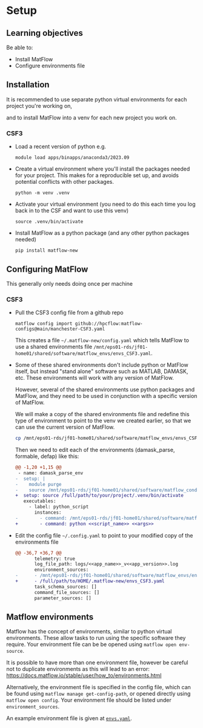 # Setup

## Learning objectives

Be able to:

- Install MatFlow
- Configure environments file

## Installation

It is recommended to use separate python virtual environments for each project you're working on,

and to install MatFlow into a venv for each new project you work on.

### CSF3

- Load a recent version of python e.g.
  
  ```
  module load apps/binapps/anaconda3/2023.09
  ```

- Create a virtual environment where you'll install the packages needed for your project.
  This makes for a reproducible set up, and avoids potential conflicts with other packages.
  
  ```
  python -m venv .venv
  ```

- Activate your virtual environment (you need to do this each time you log back in to the CSF
  and want to use this venv)
  
  ```
  source .venv/bin/activate
  ```

- Install MatFlow as a python package (and any other python packages needed)
  
  ```
  pip install matflow-new
  ```

## Configuring MatFlow

This generally only needs doing once per machine

### CSF3

- Pull the CSF3 config file from a github repo
  
  ```
  matflow config import github://hpcflow:matflow-configs@main/manchester-CSF3.yaml
  ```
  
  This creates a file `~/.matflow-new/config.yaml` which tells MatFlow to use a shared environments file
  `/mnt/eps01-rds/jf01-home01/shared/software/matflow_envs/envs_CSF3.yaml`.

- Some of these shared environments don't include python or MatFlow itself,
  but instead "stand alone" software such as MATLAB, DAMASK, etc.
  These environments will work with any version of MatFlow.
  
  However, several of the shared environments use python packages and MatFlow,
  and they need to be used in conjunction with a specific version of MatFlow.

  We will make a copy of the shared environments file and redefine this type of environment to point
  to the venv we created earlier, so that we can use the current version of MatFlow.

  ```bash
  cp /mnt/eps01-rds/jf01-home01/shared/software/matflow_envs/envs_CSF3.yaml ~/matflow-new
  ```

  Then we need to edit each of the environments (damask_parse, formable, defap) like this:
  
  ```diff
  @@ -1,20 +1,15 @@
   - name: damask_parse_env
  -  setup: |
  -    module purge
  -    source /mnt/eps01-rds/jf01-home01/shared/software/matflow_conda_envs/matflow_full_env-linux/bin/activate
  +  setup: source /full/path/to/your/project/.venv/bin/activate
     executables:
       - label: python_script
         instances:
  -        - command: /mnt/eps01-rds/jf01-home01/shared/software/matflow_conda_envs/matflow_full_env-linux/bin/python <<script_name>> <<args>>
  +        - command: python <<script_name>> <<args>>
  ```

- Edit the config file `~/.config.yaml` to point to your modified copy of the environments file 
  
  ```diff
  @@ -36,7 +36,7 @@
         telemetry: true
         log_file_path: logs/<<app_name>>_v<<app_version>>.log
         environment_sources:
  -      - /mnt/eps01-rds/jf01-home01/shared/software/matflow_envs/envs_CSF3.yaml
  +      - /full/path/to/HOME/.matflow-new/envs_CSF3.yaml
         task_schema_sources: []
         command_file_sources: []
         parameter_sources: []
  ```



## Matflow environments

Matflow has the concept of environments, similar to python virtual environments.
These allow tasks to run using the specific software they require.
Your environment file can be be opened using `matflow open env-source`.

It is possible to have more than one environment file,
however be careful not to duplicate environments as this will lead to an error:
https://docs.matflow.io/stable/user/how_to/environments.html

Alternatively, the environment file is specified in the config file,
which can be found using `matflow manage get-config-path`, or opened directly using
`matflow open config`.
Your environment file should be listed under `environment_sources`.

An example environment file is given at [`envs.yaml`](envs.yaml).

[installation_instructions]: https://docs.matflow.io/stable/installation.html
[install_matflow_with_pip]: https://docs.matflow.io/stable/installation.html#matflow-python-package
